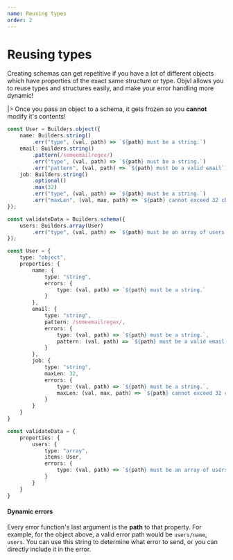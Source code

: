 ```yaml
---
name: Reusing types
order: 2
---
```


# Reusing types

Creating schemas can get repetitive if you have a lot of different objects which have properties of the exact same structure or type. Objvl allows you to reuse types and structures easily, and make your error handling more dynamic!

|> Once you pass an object to a schema, it gets frozen so you **cannot** modify it's contents!

```ts --Builders
const User = Builders.object({
    name: Builders.string()
        .err("type", (val, path) => `${path} must be a string.`)
    email: Builders.string()
        .pattern(/someemailregex/)
        .err("type", (val, path) => `${path} must be a string.`)
        .err("pattern", (val, path) => `${path} must be a valid email`)
    job: Builders.string()
        .optional()
        .max(32)
        .err("type", (val, path) => `${path} must be a string.`)
        .err("maxLen", (val, max, path) => `${path} cannot exceed 32 characters`)
});

const validateData = Builders.schema({
    users: Builders.array(User)
        .err("type", (val, path) => `${path} must be an array of users.`)
});
```
```ts --Objects
const User = {
    type: "object",
    properties: {
        name: {
            type: "string",
            errors: {
                type: (val, path) => `${path} must be a string.`
            }
        },
        email: {
            type: "string",
            pattern: /someemailregex/,
            errors: {
                type: (val, path) => `${path} must be a string.`,
                pattern: (val, path) => `${path} must be a valid email`,
            }
        },
        job: {
            type: "string",
            maxLen: 32,
            errors: {
                type: (val, path) => `${path} must be a string.`,
                maxLen: (val, max, path) => `${path} cannot exceed 32 characters`
            }
        }
    }
}

const validateData = {
    properties: {
        users: {
            type: "array",
            items: User,
            errors: {
                type: (val, path) => `${path} must be an array of users`
            }
        }
    }
}
```

#### Dynamic errors

Every error function's last argument is the **path** to that property. For example, for the object above, a valid error path would be `users/name`, `users`. You can use this string to determine what error to send, or you can directly include it in the error. 